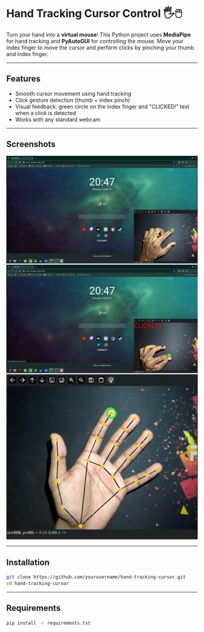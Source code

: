 # Hand Tracking Cursor Control 🖐️🖱️

Turn your hand into a **virtual mouse**! This Python project uses **MediaPipe** for hand tracking and **PyAutoGUI** for controlling the mouse. Move your index finger to move the cursor and perform clicks by pinching your thumb and index finger.

---

## Features

- Smooth cursor movement using hand tracking  
- Click gesture detection (thumb + index pinch)  
- Visual feedback: green circle on the index finger and "CLICKED!" text when a click is detected  
- Works with any standard webcam  

---

## Screenshots

![Hand Tracking Cursor](Screenshots/screenshot1.png)  
![Hand Tracking Cursor](Screenshots/screenshot2.png)  
![Hand Tracking Cursor](Screenshots/screenshot3.png)  

---

## Installation

```bash
git clone https://github.com/yourusername/hand-tracking-cursor.git
cd hand-tracking-cursor
```

---

## Requirements

```bash
pip install -r requirements.txt

